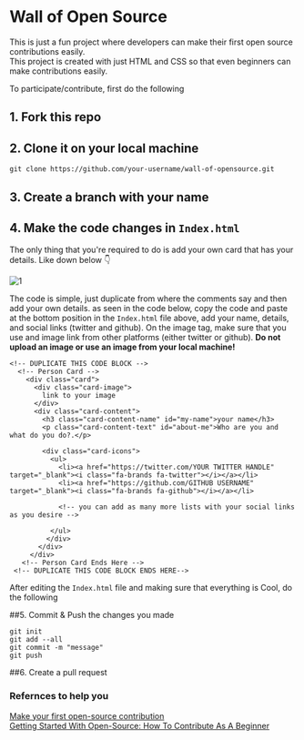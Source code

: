 # Wall of Open Source
This is just a fun project where developers can make their first open source contributions easily.  
This project is created with just HTML and CSS so that even beginners can make contributions easily.  

To participate/contribute, first do the following

## 1. Fork this repo 
## 2. Clone it on your local machine
```
git clone https://github.com/your-username/wall-of-opensource.git
```
## 3. Create a branch with your name
## 4. Make the code changes in `Index.html`


The only thing that you're required to do is add your own card that has your details. Like down below :point_down:

![1](https://user-images.githubusercontent.com/83160332/180177578-8bfa6b2e-424f-4496-8e94-44bf7c4f7237.jpeg)


The code is simple, just duplicate from where the comments say and then add your own details. as seen in the code below, copy the code and paste at the bottom position in the `Index.html` file above, add your name, details, and social links (twitter and github). On the image tag, make sure that you use and image link from other platforms (either twitter or github). **Do not upload an image or use an image from your local machine!**
```
<!-- DUPLICATE THIS CODE BLOCK -->
  <!-- Person Card -->
    <div class="card">
      <div class="card-image">
        link to your image
      </div>
      <div class="card-content">
        <h3 class="card-content-name" id="my-name">your name</h3>
        <p class="card-content-text" id="about-me">Who are you and what do you do?.</p>

        <div class="card-icons">
          <ul>
            <li><a href="https://twitter.com/YOUR TWITTER HANDLE" target="_blank"><i class="fa-brands fa-twitter"></i></a></li>
            <li><a href="https://github.com/GITHUB USERNAME" target="_blank"><i class="fa-brands fa-github"></i></a></li>
            
            <!-- you can add as many more lists with your social links as you desire -->
            
          </ul>
         </div>
       </div>
     </div>
   <!-- Person Card Ends Here -->
 <!-- DUPLICATE THIS CODE BLOCK ENDS HERE-->

```
After editing the `Index.html` file and making sure that everything is Cool, do the following

##5. Commit & Push the changes you made
```
git init 
git add --all
git commit -m "message"
git push
```
##6. Create a pull request

### Refernces to help you 
[Make your first open-source contribution](https://tech.dineshs91.com/first-open-source-contribution)  
[Getting Started With Open-Source: How To Contribute As A Beginner](https://catalins.tech/getting-started-with-open-source-how-to-contribute-as-a-beginner) 
